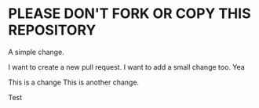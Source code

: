 PLEASE DON'T FORK OR COPY THIS REPOSITORY
=========================================

A simple change.

I want to create a new pull request.
I want to add a small change too.
Yea

This is a change
This is another change.

Test
